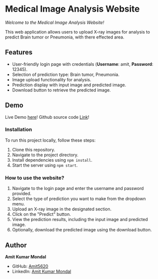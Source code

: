 # Medical Image Analysis Website

*Welcome to the Medical Image Analysis Website!* 

This web application allows users to upload X-ray images for analysis to predict Brain tumor or Pneumonia, with there effected area.

## Features

- User-friendly login page with credentials (**Username**: amit, **Password**: 12345).
- Selection of prediction type: Brain tumor, Pneumonia.
- Image upload functionality for analysis.
- Prediction display with input image and predicted image.
- Download button to retrieve the predicted image.


## Demo

Live Demo [here](https://medical-image-analysis-app-vetfprkxudc87vp7igvzgd.streamlit.app/)!
Github source code [Link](https://github.com/Amit5620/Medical-Image-Analysis-App/tree/main)!

### Installation

To run this project locally, follow these steps:

1. Clone this repository.
2. Navigate to the project directory.
3. Install dependencies using `npm install`.
4. Start the server using `npm start`.

### How to use the website?

1. Navigate to the login page and enter the username and password provided.
2. Select the type of prediction you want to make from the dropdown menu.
3. Upload an X-ray image in the designated section.
4. Click on the "Predict" button.
5. View the prediction results, including the input image and predicted image.
6. Optionally, download the predicted image using the download button.

## Author

**Amit Kumar Mondal**
- GitHub: [Amit5620](https://github.com/Amit5620)
- LinkedIn: [Amit Kumar Mondal](www.linkedin.com/in/amit-kumar-mondal-638095213)


